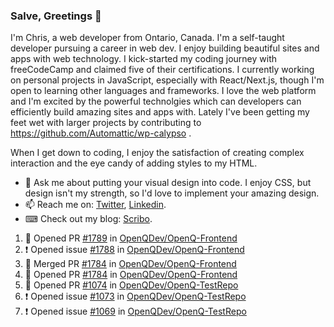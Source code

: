 ### Salve, Greetings 👋

I'm Chris, a web developer from Ontario, Canada. I'm a self-taught developer pursuing a career in web dev. I enjoy building beautiful sites and apps with web technology.
I kick-started my coding journey with freeCodeCamp and claimed five of their certifications.  I currently working on personal projects in JavaScript, especially with React/Next.js, though I'm open to learning other languages and frameworks. I love the web platform and I'm excited by the powerful technolgies which can developers can efficiently build amazing sites and apps with. Lately I've been getting my feet wet with larger projects by contributing to https://github.com/Automattic/wp-calypso .

When I get down to coding, I enjoy the satisfaction of creating complex interaction and the eye candy of adding styles to my HTML. 

- 💬 Ask me about putting your visual design into code. I enjoy CSS, but design isn't my strength, so I'd love to implement your amazing design.
- 📫 Reach me on: [Twitter](https://twitter.com/Christo28120856), [Linkedin](https://www.linkedin.com/in/christopher-stevers-07b9a5204/).
- ⌨ Check out my blog: [Scribo](https://christopherstevers.cf).
<!--
**Christopher-Stevers/Christopher-Stevers** is a ✨ _special_ ✨ repository because its `README.md` (this file) appears on your GitHub profile.

Here are some ideas to get you started:

- 🔭 I’m currently working on ...
- 🌱 I’m currently learning ...
- 👯 I’m looking to collaborate on ...
- 🤔 I’m looking for help with ...
- 😄 Pronouns: ...
- ⚡ Fun fact: ...
-->

<!--START_SECTION:activity-->
1. 💪 Opened PR [#1789](https://github.com/OpenQDev/OpenQ-Frontend/pull/1789) in [OpenQDev/OpenQ-Frontend](https://github.com/OpenQDev/OpenQ-Frontend)
2. ❗️ Opened issue [#1788](https://github.com/OpenQDev/OpenQ-Frontend/issues/1788) in [OpenQDev/OpenQ-Frontend](https://github.com/OpenQDev/OpenQ-Frontend)
3. 🎉 Merged PR [#1784](https://github.com/OpenQDev/OpenQ-Frontend/pull/1784) in [OpenQDev/OpenQ-Frontend](https://github.com/OpenQDev/OpenQ-Frontend)
4. 💪 Opened PR [#1784](https://github.com/OpenQDev/OpenQ-Frontend/pull/1784) in [OpenQDev/OpenQ-Frontend](https://github.com/OpenQDev/OpenQ-Frontend)
5. 💪 Opened PR [#1074](https://github.com/OpenQDev/OpenQ-TestRepo/pull/1074) in [OpenQDev/OpenQ-TestRepo](https://github.com/OpenQDev/OpenQ-TestRepo)
6. ❗️ Opened issue [#1073](https://github.com/OpenQDev/OpenQ-TestRepo/issues/1073) in [OpenQDev/OpenQ-TestRepo](https://github.com/OpenQDev/OpenQ-TestRepo)
7. ❗️ Opened issue [#1069](https://github.com/OpenQDev/OpenQ-TestRepo/issues/1069) in [OpenQDev/OpenQ-TestRepo](https://github.com/OpenQDev/OpenQ-TestRepo)
<!--END_SECTION:activity-->
